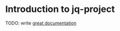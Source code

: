 # Introduction to jq-project

TODO: write [great documentation](http://jacobian.org/writing/what-to-write/)
